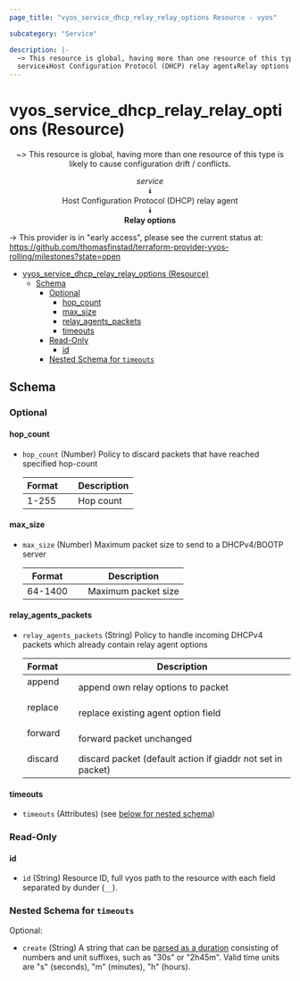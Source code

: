 ```yaml
---
page_title: "vyos_service_dhcp_relay_relay_options Resource - vyos"

subcategory: "Service"

description: |-
  ~> This resource is global, having more than one resource of this type is likely to cause configuration drift / conflicts.
  service⯯Host Configuration Protocol (DHCP) relay agent⯯Relay options
---
```


# vyos_service_dhcp_relay_relay_options (Resource)
<center>

~> This resource is global, having more than one resource of this type is likely to cause configuration drift / conflicts.

*service*  
⯯  
Host Configuration Protocol (DHCP) relay agent  
⯯  
**Relay options**


</center>

-> This provider is in "early access", please see the current status at: https://github.com/thomasfinstad/terraform-provider-vyos-rolling/milestones?state=open

<!--TOC-->

- [vyos_service_dhcp_relay_relay_options (Resource)](#vyos_service_dhcp_relay_relay_options-resource)
  - [Schema](#schema)
    - [Optional](#optional)
      - [hop_count](#hop_count)
      - [max_size](#max_size)
      - [relay_agents_packets](#relay_agents_packets)
      - [timeouts](#timeouts)
    - [Read-Only](#read-only)
      - [id](#id)
    - [Nested Schema for `timeouts`](#nested-schema-for-timeouts)

<!--TOC-->

<!-- schema generated by tfplugindocs -->
## Schema

### Optional

#### hop_count
- `hop_count` (Number) Policy to discard packets that have reached specified hop-count

    |  Format  &emsp;|  Description  |
    |----------|---------------|
    |  1-255   &emsp;|  Hop count    |
#### max_size
- `max_size` (Number) Maximum packet size to send to a DHCPv4/BOOTP server

    |  Format   &emsp;|  Description          |
    |-----------|-----------------------|
    |  64-1400  &emsp;|  Maximum packet size  |
#### relay_agents_packets
- `relay_agents_packets` (String) Policy to handle incoming DHCPv4 packets which already contain relay agent options

    |  Format   &emsp;|  Description                                                  |
    |-----------|---------------------------------------------------------------|
    |  append   &emsp;|  append own relay options to packet                           |
    |  replace  &emsp;|  replace existing agent option field                          |
    |  forward  &emsp;|  forward packet unchanged                                     |
    |  discard  &emsp;|  discard packet (default action if giaddr not set in packet)  |
#### timeouts
- `timeouts` (Attributes) (see [below for nested schema](#nestedatt--timeouts))

### Read-Only

#### id
- `id` (String) Resource ID, full vyos path to the resource with each field separated by dunder (`__`).

<a id="nestedatt--timeouts"></a>
### Nested Schema for `timeouts`

Optional:

- `create` (String) A string that can be [parsed as a duration](https://pkg.go.dev/time#ParseDuration) consisting of numbers and unit suffixes, such as &#34;30s&#34; or &#34;2h45m&#34;. Valid time units are &#34;s&#34; (seconds), &#34;m&#34; (minutes), &#34;h&#34; (hours).
